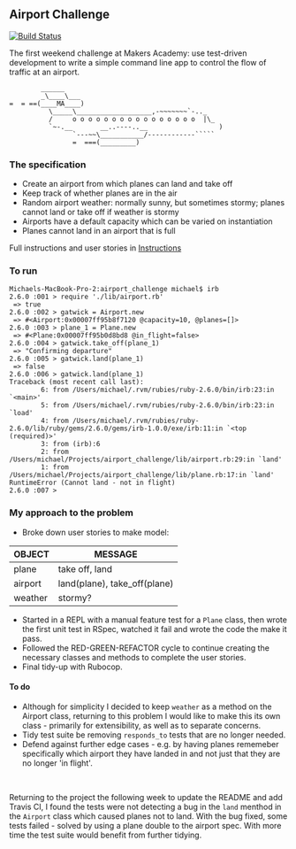 ## Airport Challenge

[![Build Status](https://travis-ci.com/mikjw/airport_challenge.svg?branch=master)](https://travis-ci.com/mikjw/airport_challenge)

The first weekend challenge at Makers Academy: use test-driven development to write a simple command line app to control the flow of traffic at an airport.  



```
        ______
        _\____\___
=  = ==(____MA____)
          \_____\___________________,-~~~~~~~`-.._
          /     o o o o o o o o o o o o o o o o  |\_
          `~-.__       __..----..__                  )
                `---~~\___________/------------`````
                =  ===(_________)
```



### The specification 

* Create an airport from which planes can land and take off
* Keep track of whether planes are in the air
* Random airport weather: normally sunny, but sometimes stormy; planes cannot land or take off if weather is stormy
* Airports have a default capacity which can be varied on instantiation
* Planes cannot land in an airport that is full

Full instructions and user stories in [Instructions](https://github.com/mikjw/airport_challenge/blob/master/Instructions.md)
<br>



### To run

```
Michaels-MacBook-Pro-2:airport_challenge michael$ irb
2.6.0 :001 > require './lib/airport.rb'
 => true 
2.6.0 :002 > gatwick = Airport.new 
 => #<Airport:0x00007ff95b8f7120 @capacity=10, @planes=[]> 
2.6.0 :003 > plane_1 = Plane.new
 => #<Plane:0x00007ff95b0d8bd8 @in_flight=false> 
2.6.0 :004 > gatwick.take_off(plane_1)
 => "Confirming departure" 
2.6.0 :005 > gatwick.land(plane_1)
 => false 
2.6.0 :006 > gatwick.land(plane_1)
Traceback (most recent call last):
        6: from /Users/michael/.rvm/rubies/ruby-2.6.0/bin/irb:23:in `<main>'
        5: from /Users/michael/.rvm/rubies/ruby-2.6.0/bin/irb:23:in `load'
        4: from /Users/michael/.rvm/rubies/ruby-2.6.0/lib/ruby/gems/2.6.0/gems/irb-1.0.0/exe/irb:11:in `<top (required)>'
        3: from (irb):6
        2: from /Users/michael/Projects/airport_challenge/lib/airport.rb:29:in `land'
        1: from /Users/michael/Projects/airport_challenge/lib/plane.rb:17:in `land'
RuntimeError (Cannot land - not in flight)
2.6.0 :007 > 
```


### My approach to the problem 

* Broke down user stories to make model:

| OBJECT | MESSAGE|
|--------|-------|
| plane | take off, land |
| airport | land(plane), take_off(plane) |
| weather | stormy? |

* Started in a REPL with a manual feature test for a `Plane` class, then wrote the first unit test in RSpec, watched it fail and wrote the code the make it pass.
* Followed the RED-GREEN-REFACTOR cycle to continue creating the necessary classes and methods to complete the user stories.
* Final tidy-up with Rubocop.


#### To do 
* Although for simplicity I decided to keep `weather` as a method on the Airport class, returning to this problem I would like to make this its own class - primarily for extensibility, as well as to separate concerns.
* Tidy test suite be removing `responds_to` tests that are no longer needed.
* Defend against further edge cases - e.g. by having planes rememeber specifically which airport they have landed in and not just that they are no longer 'in flight'.
<br>

Returning to the project the following week to update the README and add Travis CI, I found the tests were not detecting a bug in the `land` menthod in the `Airport` class which caused planes not to land. With the bug fixed, some tests failed - solved by using a plane double to the airport spec. With more time the test suite would benefit from further tidying. 
